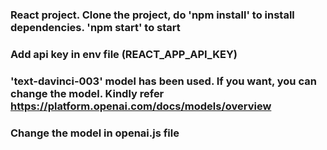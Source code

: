 ### React project. Clone the project, do 'npm install' to install dependencies. 'npm start' to start

### Add api key in env file (REACT_APP_API_KEY)
### 'text-davinci-003' model has been used. If you want, you can change the model. Kindly refer https://platform.openai.com/docs/models/overview
### Change  the model in openai.js file